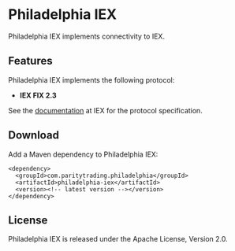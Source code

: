 Philadelphia IEX
================

Philadelphia IEX implements connectivity to IEX.


Features
--------

Philadelphia IEX implements the following protocol:

- **IEX FIX 2.3**

See the [documentation][] at IEX for the protocol specification.

  [documentation]: https://iextrading.com/trading/documents/


Download
--------

Add a Maven dependency to Philadelphia IEX:

    <dependency>
      <groupId>com.paritytrading.philadelphia</groupId>
      <artifactId>philadelphia-iex</artifactId>
      <version><!-- latest version --></version>
    </dependency>


License
-------

Philadelphia IEX is released under the Apache License, Version 2.0.
